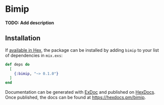 # Bimip

**TODO: Add description**

## Installation

If [available in Hex](https://hex.pm/docs/publish), the package can be installed
by adding `bimip` to your list of dependencies in `mix.exs`:

```elixir
def deps do
  [
    {:bimip, "~> 0.1.0"}
  ]
end
```

Documentation can be generated with [ExDoc](https://github.com/elixir-lang/ex_doc)
and published on [HexDocs](https://hexdocs.pm). Once published, the docs can
be found at <https://hexdocs.pm/bimip>.

